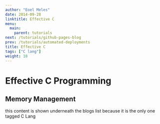 ```yaml
---
author: "Eoel Meles"
date: 2014-09-28
linktitle: Effective C
menu:
  main:
    parent: tutorials
next: /tutorials/github-pages-blog
prev: /tutorials/automated-deployments
title: Effective C
tags: ["C lang"]
weight: 18
---
```


# Effective C Programming

## Memory Management

this content is shown underneath the blogs list because it is the only one tagged C Lang
